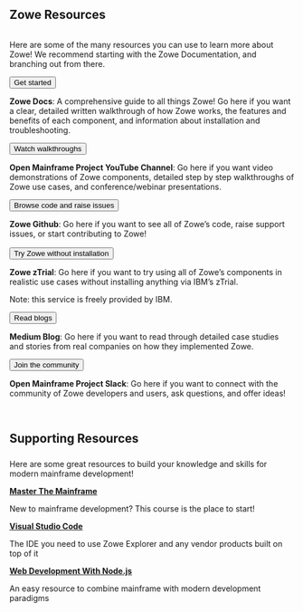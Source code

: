 ---
---

<!-- SPDX-License-Identifier: CC-BY-4.0 -->
<!-- Copyright Contributors to the Zowe project. -->

<section class="whitebackground" style="float: none;">
  <h1 id="download" style="margin-bottom: 2rem">Zowe Resources</h1>

  <p>
  Here are some of the many resources you can use to learn more about Zowe! We recommend starting with the Zowe Documentation, and branching out from there.</p>

  <div>
    <div class="row">
      <a class="col-md-3" href="{{ site.learn_page_get_started }}"><button type="button" class="btn btn-primary btn-lg btn-block" style="white-space: break-spaces">Get started</button></a>
      <p class="col-md-9">
        <strong>Zowe Docs</strong>: A comprehensive guide to all things Zowe! Go here if you want a clear, detailed written walkthrough of how Zowe works, the features and benefits of each component, and information about installation and troubleshooting.
      </p>
    </div>
    <div class="row">
      <a class="col-md-3" href="{{ site.youtube_zowe_url }}"><button type="button" class="btn btn-primary btn-lg btn-block" style="white-space: break-spaces">Watch walkthroughs</button></a>
      <p class="col-md-9">
        <strong>Open Mainframe Project YouTube Channel</strong>: Go here if you want video demonstrations of Zowe components, detailed step by step walkthroughs of Zowe use cases, and conference/webinar presentations.
      </p>
    </div>
    <div class="row">
      <a class="col-md-3" href="{{ site.github_repo_url }}"><button type="button" class="btn btn-primary btn-lg btn-block" style="white-space: break-spaces">Browse code and raise issues</button></a>
      <p class="col-md-9"><strong>Zowe Github</strong>: Go here if you want to see all of Zowe’s code, raise support issues, or start contributing to Zowe!
      </p>
    </div>
    <div class="row" style="margin-top: 1rem">
      <a class="col-md-3" href="{{ site.ibm_ztrial_url }}"><button type="button" class="btn btn-primary btn-lg btn-block" style="white-space: break-spaces">Try Zowe without installation</button></a>
      <div class="col-md-9">
        <p><strong>Zowe zTrial</strong>: Go here if you want to try using all of Zowe’s components in realistic use cases without installing anything via IBM’s zTrial.</p>
        <p>Note: this service is freely provided by IBM.</p>
      </div>
    </div>
    <div class="row">
      <a class="col-md-3" href="{{ site.zowe_medium_blog_url }}"><button type="button" class="btn btn-primary btn-lg btn-block" style="white-space: break-spaces">Read blogs</button></a>
      <p class="col-md-9">
        <strong>Medium Blog</strong>: Go here if you want to read through detailed case studies and stories from real companies on how they implemented Zowe.
      </p>
    </div>
    <div class="row">
      <a class="col-md-3" href="{{ site.slack_url }}"><button type="button" class="btn btn-primary btn-lg btn-block" style="white-space: break-spaces">Join the community</button></a>
      <p class="col-md-9">
        <strong>Open Mainframe Project Slack</strong>: Go here if you want to connect with the community of Zowe developers and users, ask questions, and offer ideas!
      </p>
    </div>
  </div>

  <div style="padding-top: 3%">
    <h2 style="margin-bottom: 1.5rem">Supporting Resources</h2>
    <p>Here are some great resources to build your knowledge and skills for modern mainframe development!</p>
    <div class="row">
      <a class="col-sm-4" href="{{ site.master_the_mainframe_url }}"><strong>Master The Mainframe</strong></a>
      <p class="col-sm-8">New to mainframe development? This course is the place to start!</p>
    </div>
    <div class="row">
      <a class="col-sm-4" href="{{ site.visual_studio_code_url }}"><strong>Visual Studio Code</strong></a>
      <p class="col-sm-8">The IDE you need to use Zowe Explorer and any vendor products built on top of it</p>
    </div>
    <div class="row">
      <a class="col-sm-4" href="{{ site.web_dev_node_url }}"><strong>Web Development With Node.js</strong></a>
      <p class="col-sm-8">An easy resource to combine mainframe with modern development paradigms</p>
    </div>
  </div>

</section>
